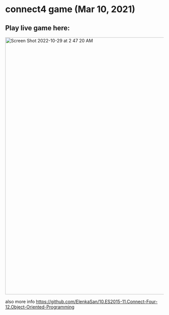 # connect4 game (Mar 10, 2021)
## Play live game here:

<img width="815" alt="Screen Shot 2022-10-29 at 2 47 20 AM" src="https://user-images.githubusercontent.com/75818489/198818110-995427c9-17a6-4a1b-a273-5f63654f43ff.png">

also more info https://github.com/ElenkaSan/10.ES2015-11.Connect-Four-12.Object-Oriented-Programming
